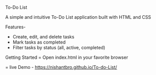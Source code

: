 To-Do List

A simple and intuitive To-Do List application built with  HTML and CSS

Features-

- Create, edit, and delete tasks
- Mark tasks as completed
- Filter tasks by status (all, active, completed)

Getting Started
= Open index.html in your favorite browser

= live Demo - https://nishantbro.github.io/To-do-List/


